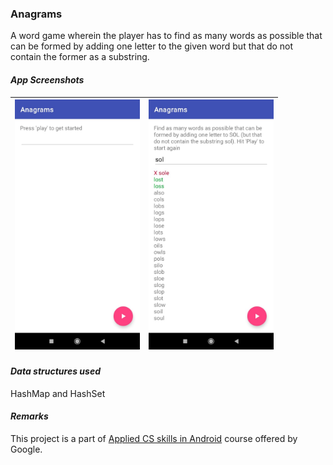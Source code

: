 ### Anagrams
A word game wherein the player has to find as many words as possible that can be formed by adding one letter to the given word but that do not contain the former as a substring.

#### _App Screenshots_
|<img src="screenshots/Anagrams_ss_1.jpeg" width =200>|<img src="screenshots/Anagrams_ss_2.jpeg" width =200>|
|---|---|

#### _Data structures used_
HashMap and HashSet

#### _Remarks_
This project is a part of [Applied CS skills in Android](https://appliedcsskills.withgoogle.com "Go to Website") course offered by Google.

